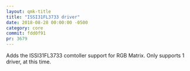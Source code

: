 ```yaml
---
layout: qmk-title
title: "ISSI31FL3733 driver"
date: 2018-08-28 00:00:00 -0500
category: core
commit: fdd0f91
pr: 3679
---
```


Adds the ISSI31FL3733 comtoller support for RGB Matrix.  Only supports 1 driver, at this time. 